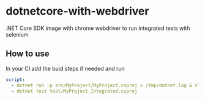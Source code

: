 # dotnetcore-with-webdriver
.NET Core SDK image with chrome webdriver to run integrated tests with selenium

## How to use
In your CI add the buid steps if needed and run
```yaml
script:
  - dotnet run -p src/MyProject/MyProject.csproj > /tmp/dotnet.log & sleep 30s
  - dotnet test test/MyProject.Integrated.csproj
```
